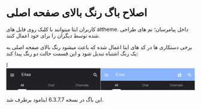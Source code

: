 # اصلاح باگ رنگ بالای صفحه اصلی

کاربران ایتا میتوانند با کلیک روی فایل های attheme. داخل پیامرسان؛ تم های طراحی شده توسط دیگران را برای خود اعمال کنند.

برخی دستکاری‌ ها در کد های ایتا اعمال شده که باعث میشود رنگ بالای صفحه اصلی به یک رنگ اشتباه تبدیل شود و این قسمت حالت دو رنگ پیدا کند:

ا<img src="sources/differences-06.jpg" width="600" />

این باگ در نسخه 6.3.7.7 ایتامود برطرف شد.
